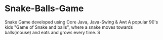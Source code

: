 # Snake-Balls-Game
Snake Game developed using Core Java, Java-Swing &amp; Awt 
A popular 90's kids "Game of Snake and balls", where a snake moves towards balls(mouse) and eats and grows every time. S
